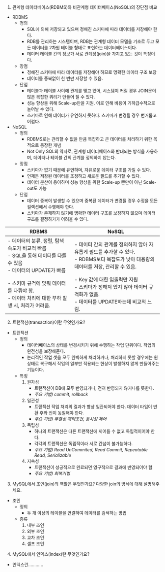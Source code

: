 1. 관계형 데이터베이스(RDBMS)와 비관계형 데이터베이스(NoSQL)의 장단점 비교

- RDBMS
  - 정의
    - SQL에 의해 저장되고 있으며 정해진 스키마에 따라 데이터를 저장해야 한다.
    - RDB를 관리하는 시스템이며, RDB는 관계형 데이터 모델을 기초로 두고 모든 데이터를 2차원 테이블 형태로 표현하는 데이터베이스이다.
    - 데이터 테이블 간의 정보가 서로 관계성(join)을 가지고 있는 것이 특징이다.
  - 장점
    - 정해진 스키마에 따라 데이터를 저장해야 하므로 명확한 데이터 구조 보장
    - 데이터를 중복없이 한 번만 저장할 수 있음.
  - 단점
    - 테이블과 테이블 사이에 관계를 맺고 있어, 시스템이 커질 경우 JOIN문이 많은 복잡한 쿼리가 만들어 질 수 있다.
    - 성능 향상을 위해 Scale-up만을 지원. 이로 인해 비용이 기하급수적으로 늘어날 수 있다.
    - 스키마로 인해 데이터가 유연하지 못하다. 스키마가 변경될 경우 번거롭고 어렵다.
- NoSQL
  - 정의
    - RDBMS로는 관리할 수 없을 만큼 복잡하고 큰 데이터를 처리하기 위한 목적으로 등장한 개념
    - Not Only SQL의 약자로, 관계형 데이터베이스와 반대되는 방식을 사용하며, 데이터나 테이블 간의 관계를 정의하지 않는다.
  - 장점
    - 스키마가 없기 때문에 유연하며, 자유로운 데이터 구조를 가질 수 있다.
    - 언제든 저장된 데이터를 조정하고 새로운 필드를 추가할 수 있다.
    - 데이터 분산이 용이하며 성능 향상을 위한 Scale-up 뿐만이 아닌 Scale-out도 가능
  - 단점
    - 데이터 중복이 발생할 수 있으며 중복된 데이터가 변경될 경우 수정을 모든 컬렉션에서 수행해야 한다.
    - 스키마가 존재하지 않기에 명확한 데이터 구조를 보장하지 않으며 데이터 구조를 결정하기가 어려울 수 있다.

| RDBMS                                                                          | NoSQL                                                                                       |
|--------------------------------------------------------------------------------|---------------------------------------------------------------------------------------------|
|- 데이터의 분류, 정렬, 탐색 속도가 비교적 빠름<br/> - SQL을 통해 데이터를 다룰 수 있음<br/> - 데이터의 UPDATE가 빠름 | - 데이터 간의 관계를 정의하지 않아 자유롭게 필드를 추가할 수 있다.<br/> - RDBMS보다 복잡도가 낮아 대용량의 데이터를 저장, 관리할 수 있음.<br/> |
| - 스키마 규격에 맞춰 데이터를 다뤄야 함.<br/> - 데이터 처리에 대한 부하 발생 시, 처리가 어려움.                   | - Key 값에 대한 입출력만 지원<br/> - 스키마가 정해져 있지 않아 데이터 규격화가 없음.<br/> - 데이터를 UPDATE하는데 비교적 느림.        |

2. 트랜잭션(transaction)이란 무엇인가요?

- 트랜잭션
  - 정의
    - 데이터베이스의 상태를 변경시키기 위해 수행하는 작업 단위이다. 작업의 완전성을 보장해준다.
    - 논리적인 작업 셋을 모두 완벽하게 처리하거나, 처리하지 못할 경우에는 원 상태로 복구해서 작업의 일부만 적용되는 현상이 발생하지 않게 만들어주는 기능이다.
  - 특징
    1. 원자성
       - 트랜잭션이 DB에 모두 반영되거나, 전혀 반영되지 않거나를 뜻한다.
       - _주요 기법) commit, rollback_
    2. 일관성
       - 트랜잭션 작업 처리의 결과가 항상 일관되어야 한다. 데이터 타입이 반환 후와 전이 동일해야 한다.
       - _주요 기법) 무결성 제약조건, 동시성 제어_
    3. 독립성
       - 하나의 트랜잭션은 다른 트랜잭션에 끼어들 수 없고 독립적이어야 한다.
       - 각각의 트랜잭션은 독립적이라 서로 간섭이 불가능하다.
       - _주요 기법) Read UnCommited, Read Commit, Repeatable Read, Serializable_
    4. 지속성
       - 트랜잭션이 성공적으로 완료되면 영구적으로 결과에 반영되어야 함
       - _주요 기법) 회복기법_

3. MySQL에서 조인(join)의 역할은 무엇인가요? 다양한 join의 방식에 대해 설명해주세요.

- 조인
  - 정의
    - 두 개 이상의 테이블을 연결하여 데이터를 검색하는 방법
  - 종류
    1. 내부 조인
    2. 외부 조인
    3. 교차 조인
    4. 셀프 조인

4. MySQL에서 인덱스(index)란 무엇인가요?

- 인덱스란............
